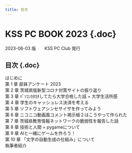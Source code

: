 ```yaml
---
title: 目次
---
```


<div class="front">

# KSS PC BOOK 2023 {.doc}

</div>
<div class="detail">
2023-06-03 版　　KSS PC Club 発行
</div>

<nav id="toc" role="doc-toc">

# 目次 {.doc}

- [はじめに](foreword.html)
- [第 1 章 部員アンケート 2023](questionnaire/index.html)
- [第 2 章 茨城県版新型コロナ対策サイトの振り返り](covid19-ibaraki/index.html)
- [第 3 章 ﾊﾟｿｺﾝｶﾀｶﾀしてたら大学合格した話 + 大学生活所感](tsukuba-ac/index.html)
- [第 4 章 学生のキャッシュレス決済を考える](cashless-payment/index.html)
- [第 5 章 ソフトウェアシンセサイザを作ってみよう](Synthesizer/index.html)
- [第 6 章 ニコニコ動画風コメント掲示板２はこうやって作られた](hrkn63_hnm/index.html)
- [第 7 章 茨城県教育情報ネットワークの脆弱性を報告した話](eno1220/index.html)
- [第 8 章 技術と人間 + pygameについて](tech-and-human/index.html)
- [第 9 章 AIと一緒にゲームを作ろう！](make-game-with-ai/index.html)
- [第 10 章 「文字の自動生成の仕組み」について](font-generation/index.html)
- [執筆者紹介](comments.html)

</nav>